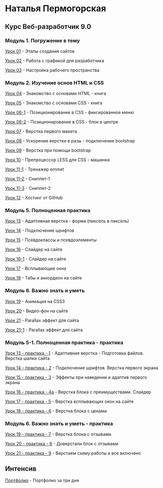 # Наталья Пермогорская
## Курс Веб-разработчик 9.0

### Модуль 1. Погружение в тему

[Урок 01](https://cloud.mail.ru/public/8jte/y8VT1qNX3 "Этапы создания сайтов") - Этапы создания сайтов

[Урок 02](https://cloud.mail.ru/public/52Wi/rsML3DZcG "Работа с графикой для разработчика") - Работа с графикой для разработчика

[Урок 03](https://cloud.mail.ru/public/Ddx5/R7jYxEbwF "Настройка рабочего пространства") - Настройка рабочего пространства

### Модуль 2. Изучение основ HTML и CSS

[Урок 04](https://nati-moriheja.github.io/lesson-4/ "Знакомство с основами HTML") - Знакомство с основами HTML - книга

[Урок 05](https://nati-moriheja.github.io/lesson-5/ "Знакомство с основами CSS") - Знакомство с основами CSS - книга

[Урок 06-1](https://nati-moriheja.github.io/lesson-6-1/ "Позиционирование в CSS - фиксированное меню") - Позиционирование в CSS - фиксированное меню

[Урок 06-2](https://nati-moriheja.github.io/lesson-6-2/ "Позиционирование в CSS - блок в центре ") - Позиционирование в CSS - блок в центре

[Урок 07](https://nati-moriheja.github.io/lesson-7/ "Верстка первого макета") - Верстка первого макета

[Урок 08](https://nati-moriheja.github.io/lesson-8/ "Ускорение верстки в разы") - Ускорение верстки в разы - подключение bootstrap

[Урок 09](https://nati-moriheja.github.io/lesson-9/ "Верстка при помощи bootstrap") - Верстка при помощи bootstrap

[Урок 10](https://nati-moriheja.github.io/lesson-10/ "Препроцессор LESS для CSS") - Препроцессор LESS для CSS - машинки

[Урок 11-1](https://cloud.mail.ru/public/JyEQ/hWjTFy8vA "Тренажер emmet ") - Тренажер emmet 

[Урок 11-2](https://cloud.mail.ru/public/539E/QontYnXg1 "Сниппет") - Сниппет-1

[Урок 11-3](https://cloud.mail.ru/public/9GVw/gLQRuJ7re "Сниппеты") - Сниппет-2

[Урок 12](https://nati-moriheja.github.io/ "Хостинг от GitHub") - Хостинг от GitHub

### Модуль 5. Полноценная практика

[Урок 13](https://nati-moriheja.github.io/lesson-13/ "Адаптивная верстка") - Адаптивная верстка - форма (пиксель в пиксель)

[Урок 14](https://nati-moriheja.github.io/lesson-14/ "Подключение шрифтов") - Подключение шрифтов 

[Урок 15](https://nati-moriheja.github.io/lesson-15/ "Псевдоклассы и псевдоэлементы") - Псевдоклассы и псевдоэлементы

[Урок 16](https://nati-moriheja.github.io/lesson-16/ "Слайдер на сайте") - Слайдер на сайте

[Урок 16-1](https://nati-moriheja.github.io/lesson-16-1/ "Слайдер на сайте") - Слайдер на сайте

[Урок 17](https://nati-moriheja.github.io/lesson-17/ "Всплывающие окна") - Всплывающие окна

[Урок 18](https://nati-moriheja.github.io/lesson-18/ "Табы и аккордеон на сайте") - Табы и аккордеон на сайте

### Модуль 6. Важно знать и уметь

[Урок 19](https://nati-moriheja.github.io/lesson-19/ "Анимация на CSS3") - Анимация на CSS3

[Урок 20](https://nati-moriheja.github.io/lesson-20/ "Видео-фон на сайте") - Видео-фон на сайте

[Урок 21](https://nati-moriheja.github.io/lesson-21/ "Parallax эффект для сайта") - Parallax эффект для сайта

[Урок 21-1](https://nati-moriheja.github.io/lesson-21-1/ "Parallax эффект для сайта") - Parallax эффект для сайта

### Модуль 5-1. Полноценная практика - практика

[Урок 13 - практика - 1](https://nati-moriheja.github.io/lesson-13-praktika/ "Верстка шапки сайта") - Адаптивная верстка - Подготовка файлов. Верстка шапки сайта

[Урок 14 - практика - 2](https://nati-moriheja.github.io/lesson-14-praktika/ "Подключение шрифтов. Верстка первого экрана") - Подключение шрифтов. Верстка первого экрана

[Урок 15 - практика - 3](https://nati-moriheja.github.io/lesson-15-praktika/ "Эффекты при наведении и адаптив первого экрана") - Эффекты при наведении и адаптив первого экрана

[Урок 16 - практика - 4a](https://nati-moriheja.github.io/lesson-16-praktika/ "Верстка блока с преимуществами. Слайдер") - Верстка блока с преимуществами. Слайдер

[Урок 17 - практика - 5](https://nati-moriheja.github.io/lesson-17-praktika/ "Верстка всплывающих окон на сайте") - Верстка всплывающих окон на сайте

[Урок 18 - практика - 6](https://nati-moriheja.github.io/lesson-18-praktika/ "Верстка блока с ценами") - Верстка блока с ценами 

### Модуль 6. Важно знать и уметь - практика

[Урок 19 - практика - 7](https://nati-moriheja.github.io/lesson-19-praktika/ "Верстка блока с отзывами") - Верстка блока с отзывами  

[Урок 20 - практика - 8](https://nati-moriheja.github.io/lesson-20-praktika/ "Доверстали блок с отзывами") - Доверстали блок с отзывами 

[Урок 21 - практика - 9](https://nati-moriheja.github.io/lesson-21-praktika/ "Верстаем схему работы и все включено ") - Верстаем схему работы и все включено 

## Интенсив

[Портфолио](https://nati-moriheja.github.io/intensiv// "Портфолио за три дня") - Портфолио за три дня






